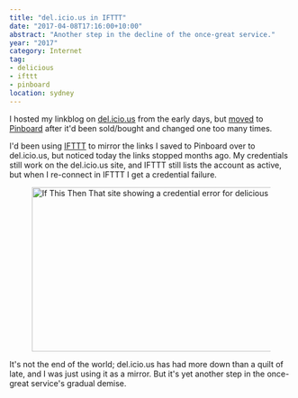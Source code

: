 ```yaml
---
title: "del.icio.us in IFTTT"
date: "2017-04-08T17:16:00+10:00"
abstract: "Another step in the decline of the once-great service."
year: "2017"
category: Internet
tag:
- delicious
- ifttt
- pinboard
location: sydney
---
```

I hosted my linkblog on [del.icio.us] from the early days, but [moved] to [Pinboard] after it'd been sold/bought and changed one too many times. 

I'd been using [IFTTT] to mirror the links I saved to Pinboard over to del.icio.us, but noticed today the links stopped months ago. My credentials still work on the del.icio.us site, and IFTTT still lists the account as active, but when I re-connect in IFTTT I get a credential failure.

<figure><p><img src="https://rubenerd.com/files/2017/ifttt-delicious@1x.png" alt="If This Then That site showing a credential error for delicious" style="width:500px; height:292px" srcset="https://rubenerd.com/files/2017/ifttt-delicious@1x.png 1x, https://rubenerd.com/files/2017/ifttt-delicious@2x.png 2x" /></p></figure>

It's not the end of the world; del.icio.us has had more down than a quilt of late, and I was just using it as a mirror. But it's yet another step in the once-great service's gradual demise.

[del.icio.us]: https://del.icio.us/rubenerd
[moved]: https://rubenerd.com/moving-from-delicious-to-pinboard/
[Pinboard]: https://pinboard.in/u:rubenerd
[IFTTT]: https://ifttt.com/ "If This Then That"
